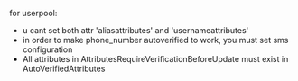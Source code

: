 for userpool:
- u cant set both attr 'aliasattributes' and 'usernameattributes'
- in order to make phone_number autoverified to work, you must set sms configuration
- All attributes in AttributesRequireVerificationBeforeUpdate must exist in AutoVerifiedAttributes 